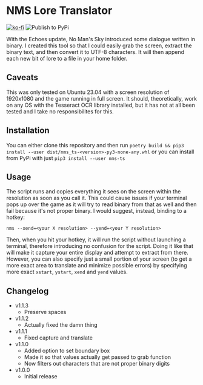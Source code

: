NMS Lore Translator
===
[![ko-fi](https://ko-fi.com/img/githubbutton_sm.svg)](https://ko-fi.com/E1E0DESP9)
![Publish to PyPi](https://github.com/da-code-a/nms-translator/actions/workflows/publish.yml/badge.svg)

With the Echoes update, No Man's Sky introduced some dialogue written in binary. I created this tool so that I could easily grab the screen, extract the binary text, and then convert it to UTF-8 characters. It will then append each new bit of lore to a file in your home folder.

Caveats
---

This was only tested on Ubuntu 23.04 with a screen resolution of 1920x1080 and the game running in full screen. It should, theoretically, work on any OS with the Tesseract OCR library installed, but it has not at all been tested and I take no responsibilites for this.

Installation
---

You can either clone this repository and then run `poetry build && pip3 install --user dist/nms_ts-<version>-py3-none-any.whl` or you can install from PyPi with just `pip3 install --user nms-ts`

Usage
---

The script runs and copies everything it sees on the screen within the resolution as soon as you call it. This could cause issues if your terminal pops up over the game as it will try to read binary from that as well and then fail because it's not proper binary. I would suggest, instead, binding to a hotkey:

```
nms --xend=<your X resolution> --yend=<your Y resolution>
```
Then, when you hit your hotkey, it will run the script without launching a terminal, therefore introducing no confusion for the script. Doing it like that will make it capture your entire display and attempt to extract from there. However, you can also specify just a small portion of your screen (to get a more exact area to translate and minimize possible errors) by specifying more exact `xstart`, `ystart`, `xend` and `yend` values.


Changelog
---

* v1.1.3
  * Preserve spaces
* v1.1.2
  * Actually fixed the damn thing
* v1.1.1
  * Fixed capture and translate
* v1.1.0
  * Added option to set boundary box
  * Made it so that values actually get passed to grab function
  * Now filters out characters that are not proper binary digits
* v1.0.0
  * Initial release